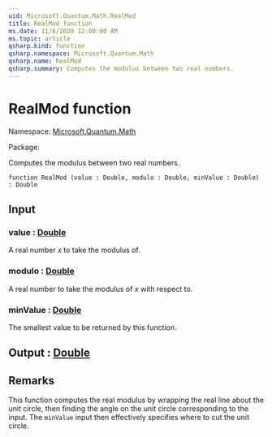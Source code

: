 ```yaml
---
uid: Microsoft.Quantum.Math.RealMod
title: RealMod function
ms.date: 11/6/2020 12:00:00 AM
ms.topic: article
qsharp.kind: function
qsharp.namespace: Microsoft.Quantum.Math
qsharp.name: RealMod
qsharp.summary: Computes the modulus between two real numbers.
---
```


# RealMod function

Namespace: [Microsoft.Quantum.Math](xref:Microsoft.Quantum.Math)

Package: [](https://nuget.org/packages/)


Computes the modulus between two real numbers.

```qsharp
function RealMod (value : Double, modulo : Double, minValue : Double) : Double
```


## Input

### value : [Double](xref:microsoft.quantum.lang-ref.double)

A real number $x$ to take the modulus of.


### modulo : [Double](xref:microsoft.quantum.lang-ref.double)

A real number to take the modulus of $x$ with respect to.


### minValue : [Double](xref:microsoft.quantum.lang-ref.double)

The smallest value to be returned by this function.



## Output : [Double](xref:microsoft.quantum.lang-ref.double)



## Remarks

This function computes the real modulus by wrapping the realline about the unit circle, then finding the angle on theunit circle corresponding to the input.The `minValue` input then effectively specifies where to cut theunit circle.